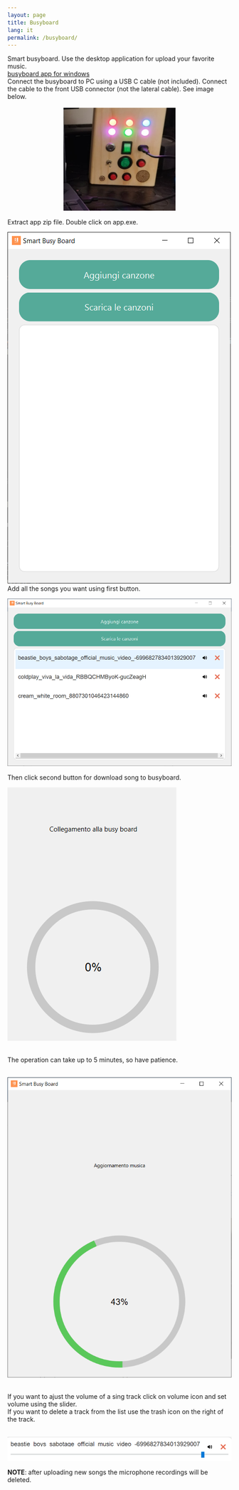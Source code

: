 ```yaml
---
layout: page
title: Busyboard
lang: it
permalink: /busyboard/
---
```

Smart busyboard. Use the desktop application for upload your favorite music.<br>
[busyboard app for windows](https://drive.google.com/file/d/14bz8HStMlPCVWNiUCOe4ULoi5ooQp4IR/view?usp=drive_link) <br>
Connect the busyboard to PC using a USB C cable (not included). Connect the cable to the front USB connector (not the lateral cable). See image below. <br> <br>
<img src="/media/pc bb usb c.jpg" alt="drawing" width="50%" style="display:block;margin-left:auto;margin-right:auto;"/>
<br>
Extract app zip file. Double click on app.exe.<br>

![busyboard app main view](/media/app_mainview.PNG)
 <br>
Add all the songs you want using first button. <br>

![busyboard app song list](/media/app_songs_list.PNG)

Then click second button for download song to busyboard.<br>

![busyboard app song list](/media/download_0perc.PNG)

<br>
The operation can take up to 5 minutes, so have patience.
<br>
<br>

![busyboard app wait](/media/music_update.PNG)

<br>
If you want to ajust the volume of a sing track click on volume icon and set volume using the slider. <br>
If you want to delete a track from the list use the trash icon on the right of the track.
<br><br>

![busyboard app song list](/media/volume_delete.PNG)
<br>

**NOTE**: after uploading new songs the microphone recordings will be deleted.

